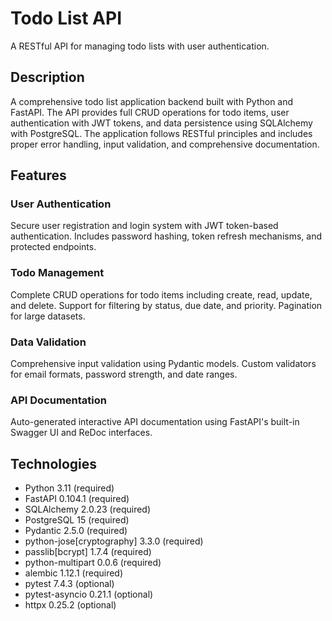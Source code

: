 # Todo List API

A RESTful API for managing todo lists with user authentication.

## Description

A comprehensive todo list application backend built with Python and FastAPI. The API provides full CRUD operations for todo items, user authentication with JWT tokens, and data persistence using SQLAlchemy with PostgreSQL. The application follows RESTful principles and includes proper error handling, input validation, and comprehensive documentation.

## Features

### User Authentication
Secure user registration and login system with JWT token-based authentication. Includes password hashing, token refresh mechanisms, and protected endpoints.

### Todo Management
Complete CRUD operations for todo items including create, read, update, and delete. Support for filtering by status, due date, and priority. Pagination for large datasets.

### Data Validation
Comprehensive input validation using Pydantic models. Custom validators for email formats, password strength, and date ranges.

### API Documentation
Auto-generated interactive API documentation using FastAPI's built-in Swagger UI and ReDoc interfaces.

## Technologies

- Python 3.11 (required)
- FastAPI 0.104.1 (required)
- SQLAlchemy 2.0.23 (required)
- PostgreSQL 15 (required)
- Pydantic 2.5.0 (required)
- python-jose[cryptography] 3.3.0 (required)
- passlib[bcrypt] 1.7.4 (required)
- python-multipart 0.0.6 (required)
- alembic 1.12.1 (required)
- pytest 7.4.3 (optional)
- pytest-asyncio 0.21.1 (optional)
- httpx 0.25.2 (optional)